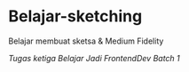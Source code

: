 # Belajar-sketching
Belajar membuat sketsa &amp; Medium Fidelity

<i> Tugas ketiga Belajar Jadi FrontendDev Batch 1</i>
